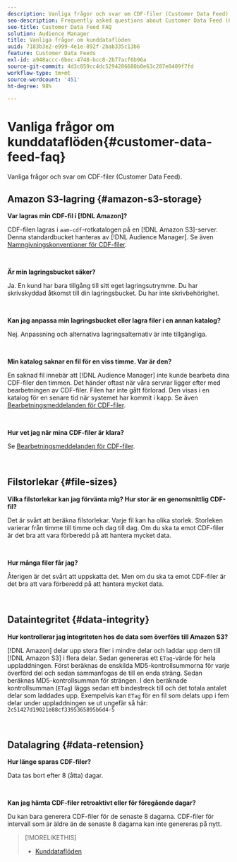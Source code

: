 ```yaml
---
description: Vanliga frågor och svar om CDF-filer (Customer Data Feed).
seo-description: Frequently asked questions about Customer Data Feed (CDF) files.
seo-title: Customer Data Feed FAQ
solution: Audience Manager
title: Vanliga frågor om kunddataflöden
uuid: 7183b3e2-e999-4e1e-892f-2bab335c13b6
feature: Customer Data Feeds
exl-id: a948accc-6bec-4748-bcc8-2b77acf6b96a
source-git-commit: 4d3c859cc4dc5294286680b0e63c287e0409f7fd
workflow-type: tm+mt
source-wordcount: '451'
ht-degree: 98%

---
```


# Vanliga frågor om kunddataflöden{#customer-data-feed-faq}

Vanliga frågor och svar om CDF-filer (Customer Data Feed).

## Amazon S3-lagring {#amazon-s3-storage}

**Var lagras min CDF-fil i [!DNL Amazon]?**

CDF-filen lagras i `aam-cdf`-rotkatalogen på en [!DNL Amazon S3]-server. Denna standardbucket hanteras av [!DNL Audience Manager]. Se även [Namngivningskonventioner för CDF-filer](../features/cdf-files.md#cdf-naming-conventions).

<br>

**Är min lagringsbucket säker?**

Ja. En kund har bara tillgång till sitt eget lagringsutrymme. Du har skrivskyddad åtkomst till din lagringsbucket. Du har inte skrivbehörighet.

<br>

**Kan jag anpassa min lagringsbucket eller lagra filer i en annan katalog?**

Nej. Anpassning och alternativa lagringsalternativ är inte tillgängliga.

<br>

**Min katalog saknar en fil för en viss timme. Var är den?**

En saknad fil innebär att [!DNL Audience Manager] inte kunde bearbeta dina CDF-filer den timmen. Det händer oftast när våra servrar ligger efter med bearbetningen av CDF-filer. Filen har inte gått förlorad. Den visas i en katalog för en senare tid när systemet har kommit i kapp. Se även [Bearbetningsmeddelanden för CDF-filer](../features/cdf-files.md#cdf-file-processing-notifications).

<br>

**Hur vet jag när mina CDF-filer är klara?**

Se [Bearbetningsmeddelanden för CDF-filer](../features/cdf-files.md#cdf-file-processing-notifications).

<br>

## Filstorlekar {#file-sizes}

**Vilka filstorlekar kan jag förvänta mig? Hur stor är en genomsnittlig CDF-fil?**

Det är svårt att beräkna filstorlekar. Varje fil kan ha olika storlek. Storleken varierar från timme till timme och dag till dag. Om du ska ta emot CDF-filer är det bra att vara förberedd på att hantera mycket data.

<br>

**Hur många filer får jag?**

Återigen är det svårt att uppskatta det. Men om du ska ta emot CDF-filer är det bra att vara förberedd på att hantera mycket data.

<br>

## Dataintegritet {#data-integrity}

**Hur kontrollerar jag integriteten hos de data som överförs till Amazon S3?**

[!DNL Amazon] delar upp stora filer i mindre delar och laddar upp dem till [!DNL Amazon S3] i flera delar. Sedan genereras ett `ETag`-värde för hela uppladdningen. Först beräknas de enskilda MD5-kontrollsummorna för varje överförd del och sedan sammanfogas de till en enda sträng. Sedan beräknas MD5-kontrollsumman för strängen. I den beräknade kontrollsumman (`ETag`) läggs sedan ett bindestreck till och det totala antalet delar som laddades upp. Exempelvis kan `ETag` för en fil som delats upp i fem delar under uppladdningen se ut ungefär så här: `2c51427d19021e88cf3395365895b6d4-5`

<br>

## Datalagring {#data-retension}

**Hur länge sparas CDF-filer?**

Data tas bort efter 8 (åtta) dagar.

<br>

**Kan jag hämta CDF-filer retroaktivt eller för föregående dagar?**

Du kan bara generera CDF-filer för de senaste 8 dagarna. CDF-filer för intervall som är äldre än de senaste 8 dagarna kan inte genereras på nytt.

>[!MORELIKETHIS]
>
>* [Kunddataflöden](../features/cdf-files.md)
